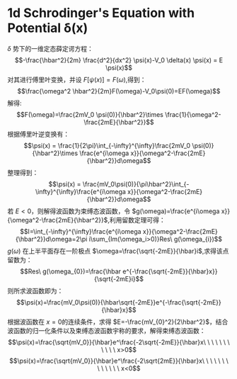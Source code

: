 # 1d Schrodinger's Equation with Potential δ(x)
$\delta$
势下的一维定态薛定谔方程：
$$-\frac{\hbar^2}{2m} \frac{d^2}{dx^2} \psi(x)-V_0  \delta(x) \psi(x) = E \psi(x)$$
对其进行傅里叶变换，并设
$F[\psi(x)]=F(\omega)$,得到：
$$\frac{\omega^2 \hbar^2}{2m}F(\omega)-V_0\psi(0)=EF(\omega)$$
解得:
$$F(\omega)=\frac{2mV_0 \psi(0)}{\hbar^2}\times \frac{1}{\omega^2-\frac{2mE}{\hbar^2}}$$
根据傅里叶逆变换有：
$$\psi(x) = \frac{1}{2\pi}\int_{-\infty}^{\infty}\frac{2mV_0 \psi(0)}{\hbar^2}\times \frac{e^{i\omega x}}{\omega^2-\frac{2mE}{\hbar^2}}d\omega$$
整理得到：
$$\psi(x) = \frac{mV_0\psi(0)}{\pi\hbar^2}\int_{-\infty}^{\infty}\frac{e^{i\omega x}}{\omega^2-\frac{2mE}{\hbar^2}}d\omega$$
若
$E<0$，则解得波函数为束缚态波函数，令
$g(\omega)=\frac{e^{i\omega x}}{\omega^2-\frac{2mE}{\hbar^2}}$,利用留数定理可得：
$$I=\int_{-\infty}^{\infty}\frac{e^{i\omega x}}{\omega^2-\frac{2mE}{\hbar^2}}d\omega=2\pi i\sum_{Im(\omega_i>0)}Res\ g(\omega_{i})$$
$g(\omega)$
在上半平面存在一阶极点
$\omega=\frac{\sqrt{-2mE}}{\hbar}i$,求得该点留数为：
$$Res\ g(\omega_{0})=\frac{\hbar e^{-\frac{\sqrt{-2mE}}{\hbar}x}}{\sqrt{-2mE}i}$$
则所求波函数即为：
$$\psi(x)=\frac{mV_0\psi(0)}{\hbar\sqrt{-2mE}}e^{-\frac{\sqrt{-2mE}}{\hbar}x}$$
根据波函数在
$x=0$的连续条件，求得
$E=-\frac{mV_{0}^2}{2\hbar^2}$，结合波函数的归一化条件以及束缚态波函数宇称的要求，解得束缚态波函数：
$$\psi(x)=\frac{\sqrt{mV_0}}{\hbar}e^\frac{-2\sqrt{-2mE}}{\hbar}x\ \ \ \ \ \ \ \ \ \ \ x>0$$
$$\psi(x)=\frac{\sqrt{mV_0}}{\hbar}e^\frac{-2\sqrt{2mE}}{\hbar}x\ \ \ \ \ \ \ \ \ \ \ \ \ x<0$$